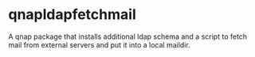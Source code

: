 qnapldapfetchmail
=================

A qnap package that installs additional ldap schema and a script to fetch mail from external servers and put it into a local maildir.
